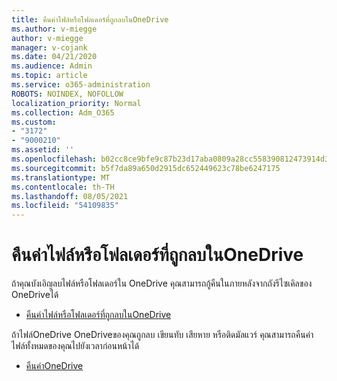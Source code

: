 ```yaml
---
title: คืนค่าไฟล์หรือโฟลเดอร์ที่ถูกลบในOneDrive
ms.author: v-miegge
author: v-miegge
manager: v-cojank
ms.date: 04/21/2020
ms.audience: Admin
ms.topic: article
ms.service: o365-administration
ROBOTS: NOINDEX, NOFOLLOW
localization_priority: Normal
ms.collection: Adm_O365
ms.custom:
- "3172"
- "9000210"
ms.assetid: ''
ms.openlocfilehash: b02cc8ce9bfe9c87b23d17aba0809a28cc558390812473914d378d60ea30a660
ms.sourcegitcommit: b5f7da89a650d2915dc652449623c78be6247175
ms.translationtype: MT
ms.contentlocale: th-TH
ms.lasthandoff: 08/05/2021
ms.locfileid: "54109835"
---
```

# <a name="restore-deleted-files-or-folders-in-onedrive"></a>คืนค่าไฟล์หรือโฟลเดอร์ที่ถูกลบในOneDrive

ถ้าคุณบังเอิญลบไฟล์หรือโฟลเดอร์ใน OneDrive คุณสามารถกู้คืนในภายหลังจากถังรีไซเคิลของ OneDriveได้

* [คืนค่าไฟล์หรือโฟลเดอร์ที่ถูกลบในOneDrive](https://support.office.com/article/restore-deleted-files-or-folders-in-onedrive-949ada80-0026-4db3-a953-c99083e6a84f)

ถ้าไฟล์OneDrive OneDriveของคุณถูกลบ เขียนทับ เสียหาย หรือติดมัลแวร์ คุณสามารถคืนค่าไฟล์ทั้งหมดของคุณไปยังเวลาก่อนหน้าได้

* [คืนค่าOneDrive](https://support.office.com/article/Restore-your-OneDrive-fa231298-759d-41cf-bcd0-25ac53eb8a15)
